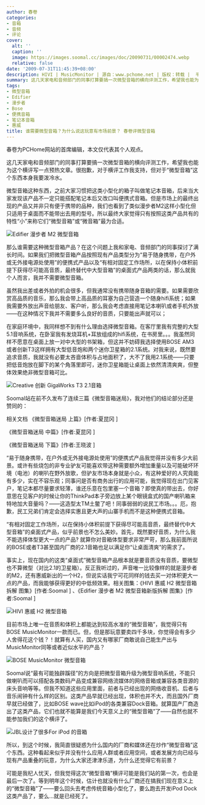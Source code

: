 ```yaml
---
author: 春卷
categories:
- 音箱
- 音频
- 评论
cover:
  alt: ''
  caption: ''
  image: https://images.soomal.cc/images/doc/20090731/00002474.webp
  relative: false
date: '2009-07-31T11:45:39+08:00'
description: HIVI | MusicMonitor | 源自：www.pchome.net | 版权：转载 |  平均/总评分：09.86/69
summary: 这几天家电和音频部门的同事打算要搞一次微型音箱的横向评测工作，希望我也能为这个横评写一点预热文章。很抱歉，对于横评工作我支持，但对于“微型音箱”这个东西本身我要泼冷水。
tags:
- 微型音箱
- Edifier
- 漫步者
- Bose
- 便携音箱
- 笔记本音箱
- 惠威
title: 谁需要微型音箱？为什么说这玩意有市场前景？ 春卷评微型音箱
---
```


春卷为PCHome网站的首席编辑，本文仅代表其个人观点。



这几天家电和音频部门的同事打算要搞一次微型音箱的横向评测工作，希望我也能为这个横评写一点预热文章。很抱歉，对于横评工作我支持，但对于“微型音箱”这个东西本身我要泼冷水。



微型音箱这种东西，之前大家习惯把这类小型化的箱子叫做笔记本音箱，后来当大家发现该产品不一定只能搭配笔记本后又改口叫便携式音箱。但是市场上的最终出现的产品又并非只有便于携带的品种，我们也看到了类似漫步者M2这样小型化但只适用于桌面而不能带出去用的型号。所以最终大家觉得只有按照这类产品共有的特性“小”来称它们“微型音箱”或“微音箱”最为合适。



![Edifier 漫步者 M2 微型音箱](https://images.soomal.cc/images/doc/20090715/00002323.webp)



那么谁需要这种微型音箱产品？在这个问题上我和家电、音频部门的同事探讨了满长时间。如果我们把微型音箱产品按照现有产品类型分为“易于随身携带，在户外或无外接电源处使用”的便携式产品以及“有相对固定工作场所，以在保持小体积前提下获得尽可能高音质，最终替代中大型音箱”的桌面式产品两类的话，那么就我个人而言，我并不需要微型音箱。



虽然我出差或者外拍的机会很多，但我通常没有携带随身音箱的需要。如果需要欣赏高品质的音乐，那么我会带上高品质的耳塞为自己营造一个随身hifi系统；如果我需要外放出声音给朋友、客户听，那么我会考虑直接用笔记本喇叭或者手机外放――在这种情况下我并不需要多么良好的音质，只要能出声就可以；



在家庭环境中，我同样想不到有什么理由选择微型音箱。在客厅里我有完整的大型5.1音响系统，在卧室我有发烧耳机+耳放组成的hifi系统，在书房里。。。我虽然同样不愿意在桌面上放一对中大型的书架箱，但这并不妨碍我选择使用BOSE AM3或者创新T3这样拥有大型低音炮和两个迷你卫星箱的2.1系统。对我来说，既然要追求音质，我就没有必要太吝啬体积与占地面积了，大不了我用2.1系统――只要把低音炮放在脚下的某个角落里即可，迷你卫星箱能让桌面上依然清清爽爽，但整体效果绝非微型音箱可比。



![Creative 创新 GigaWorks T3 2.1音箱](https://images.soomal.cc/images/doc/20090526/00001939.webp)



Soomal站在前不久发布了连续三篇《微型音箱迷局》，我对他们的结论部分还是赞同的：



相关文档
《微型音箱迷局 上篇》[作者:夏昆冈 ]

《微型音箱迷局 中篇》[作者:夏昆冈 ]

《微型音箱迷局 下篇》[作者:王晓波 ]



“易于随身携带，在户外或无外接电源处使用”的便携式产品我觉得并没有多少大前景。或许有些烧包的非专业驴友可能喜欢带这种需要额外增加重量以及可能破坏环境（电池）的喇叭在野外放歌，但驴友市场本身就是小众，有这种爱好的人究竟能有多少，实在不容乐观；同事问是否有商务出行的应用可能，我觉得现在出门见客户，笔记本都尽量要求轻薄，谁还乐意在包里塞一个音箱？即使真的带出去，你好意思在见客户的时候让你的ThinkPad本子旁边放上某个眼镜盒式的国产喇叭箱来特地加大音量吗？――这造型太TM土鳖了吧！同事弱弱的说民工市场。。。厄，抱歉，民工兄弟们肯定会选择实惠且更大声的山寨手机而不是这种便携式音箱。



“有相对固定工作场所，以在保持小体积前提下获得尽可能高音质，最终替代中大型音箱”的桌面式产品，似乎前景也不怎么美妙。首先，既然要好音质，为什么我不能选择体型更大一点的产品? 就算你对音箱体型要求非常严苛，那么我前面所说的BOSE或者T3甚至国内厂商的2.1音箱也足以满足你“让桌面清爽”的需求了。



事实上，现在国内的这类“桌面式”微型音箱产品根本就是要音质没有音质，要微型也不算微型（对比2.1的卫星箱）。反正我听过的，声音唯一比较像样的就是漫步者的M2，还有惠威新出的一个H2，但说实话我宁可花同样的钱去买一对体积更大一点的产品，而我能够获得更好的中低频效果。相关图集：《HIVI 惠威 H2 微型音箱拆解 图集》[作者:Soomal ]
、《Edifier 漫步者 M2 微型音箱新版拆解 图集》[作者:Soomal ]



![HIVI 惠威 H2 微型音箱](https://images.soomal.cc/images/doc/20090714/00002292.webp)



目前市场上唯一在音质和体积上都能达到较高水准的“微型音箱”，我觉得只有BOSE MusicMonitor一款而已。但，但是那玩意要卖四千多块，你觉得会有多少人舍得花这个钱？！就算有人买，国内又有哪家厂商敢说自己能生产出与MusicMonitor同等或者近似水平的产品？



![BOSE MusicMonitor 微型音箱](https://images.soomal.cc/images/doc/20090731/00002474.webp)



Soomal说“最有可能独辟蹊径”的方向是把微型音箱升级为微型音响系统，不能只做喇叭而可以搭配各类数码产品变成兼容网络流媒体的网络音箱或兼容各类音源的床头音响等等。但我不知道这些应用里面，前者与已经出现的网络收音机、后者与音乐闹钟有什么样的区别。这类产品早就已经出现，体积也并不大，而且国外厂商早就已经做了，比如BOSE wave比如iPod的各类兼容Dock音箱。就算国产厂商造出了这类产品，它们也就不能算是我们今天意义上的“微型音箱”了――自然也就不能参加我们的这个横评了。



![JBL设计了很多For iPod 的音箱](https://images.soomal.cc/images/doc/20090731/00002475.webp)



所以，到这个时候，我简直很疑惑为什么国内的厂商和媒体还在炒作“微型音箱”这个东西。这种看起来似乎并没有什么应用人群或者应用空间，或者发展方向已经与现有产品重叠的玩意，为什么大家还津津乐道，为什么还觉得它有前景？



可能是我杞人忧天，但我觉得这次“微型音箱”横评可能是我们站的第一次，也会是最后一次了。等到明年这个时候，估计也就没有什么厂商还在搞我们现在意义上的“微型音箱”了――要么回头去考虑传统音箱小型化了，要么跑去开发iPod Dock这类产品了，要么…就是已经死了。